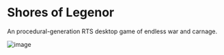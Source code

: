 # Shores of Legenor
An procedural-generation RTS desktop game of endless war and carnage.

![image](https://user-images.githubusercontent.com/89672212/230696214-95382a79-d837-4535-9461-5ce6254f86bf.png)
